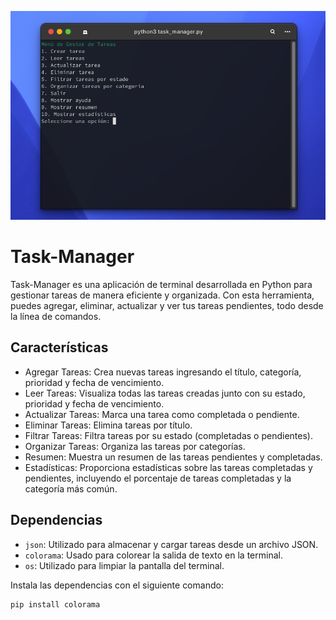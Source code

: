![Imagen de ejemplo](Captura%20desde%202024-07-01%2006-58-29.png)

# Task-Manager
Task-Manager es una aplicación de terminal desarrollada en Python para gestionar tareas de manera eficiente y organizada. Con esta herramienta, puedes agregar, eliminar, actualizar y ver tus tareas pendientes, todo desde la línea de comandos.

## Características

* Agregar Tareas: Crea nuevas tareas ingresando el título, categoría, prioridad y fecha de vencimiento.
* Leer Tareas: Visualiza todas las tareas creadas junto con su estado, prioridad y fecha de vencimiento.
* Actualizar Tareas: Marca una tarea como completada o pendiente.
* Eliminar Tareas: Elimina tareas por título.
* Filtrar Tareas: Filtra tareas por su estado (completadas o pendientes).
* Organizar Tareas: Organiza las tareas por categorías.
* Resumen: Muestra un resumen de las tareas pendientes y completadas.
* Estadísticas: Proporciona estadísticas sobre las tareas completadas y pendientes, incluyendo el porcentaje de tareas completadas y la categoría más común.

## Dependencias

* `json`: Utilizado para almacenar y cargar tareas desde un archivo JSON.
* `colorama`: Usado para colorear la salida de texto en la terminal.
* `os`: Utilizado para limpiar la pantalla del terminal.

Instala las dependencias con el siguiente comando:
```bash
pip install colorama
